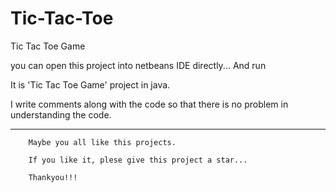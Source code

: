 # Tic-Tac-Toe
Tic Tac Toe Game

you can open this project into netbeans IDE directly... And run

It is 'Tic Tac Toe Game' project in java.

I write comments along with the code so that there is no problem in understanding the code.

------------------------------------------------------------------------------------------------
		Maybe you all like this projects.

		If you like it, plese give this project a star...

		Thankyou!!!
